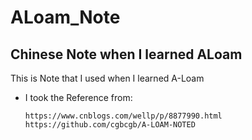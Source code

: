 # ALoam_Note
Chinese Note when I learned ALoam
---
This is Note that I used when I learned A-Loam
- I took the Reference from: 

      https://www.cnblogs.com/wellp/p/8877990.html 
      https://github.com/cgbcgb/A-LOAM-NOTED
